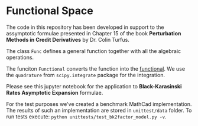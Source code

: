 # Functional Space
The code in this repository has been developed in support to the assymptotic formulae presented in Chapter 15 of the book **Perturbation Methods in Credit Derivatives** by Dr. Colin Turfus.

The class `Func` defines a general function together with all the algebraic operations.


The funciton `Functional` converts the function into the [functional](https://en.wikipedia.org/wiki/Functional_(mathematics)). We use the `quadrature` from `scipy.integrate` package for the integration.

Please see this jupyter notebook for the application to **Black-Karasinski  Rates Asymptotic Expansion** formulae.

For the test purposes we've created a benchmark MathCad implementation. The results of such an implementation are stored in `unittest/data` folder. To run tests execute:
`python unittests/test_bk2factor_model.py -v`.

